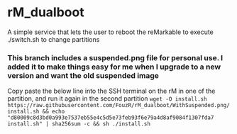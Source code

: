 # rM_dualboot
A simple service that lets the user to reboot the reMarkable to execute ./switch.sh to change partitions
### This branch includes a suspended.png file for personal use. I added it to make things easy for me when I upgrade to a new version and want the old suspended image
Copy paste the below line into the SSH terminal on the rM in one of the partition, and run it again in the second partition
`wget -O install.sh https://raw.githubusercontent.com/FouzR/rM_dualboot/WithSuspended.png/install.sh && echo "d80009c8d3bd0a993e7537eb55e4c5d5e73feb93f6e79a4d8af9084f1307fda7 install.sh" | sha256sum -c && sh ./install.sh`

